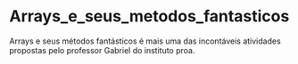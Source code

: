 # Arrays_e_seus_metodos_fantasticos
Arrays e seus métodos fantásticos é mais uma das incontáveis atividades propostas pelo professor Gabriel do instituto proa. 
